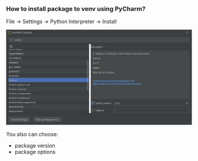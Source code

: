 ### How to install package to venv using PyCharm?

File -> Settings -> Python Interpreter -> Install

![img](images/img1.png)

You also can choose: 
- package version
- package options
